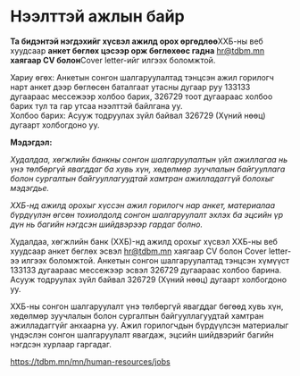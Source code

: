 # Нээлттэй ажлын байр

**Та бидэнтэй нэгдэхийг хүсвэл ажилд орох өргөдлөө**ХХБ-ны веб хуудсаар **анкет бөглөх цэсээр орж бөглөхөөс гадна** hr@tdbm.mn **хаягаар CV болон**Cover letter-ийг илгээх боломжтой.

Хариу өгөх: Анкетын сонгон шалгаруулалтад тэнцсэн ажил горилогч нарт анкет дээр бөглөсөн баталгаат утасны дугаар руу 133133 дугаараас мессежээр холбоо барих, 326729 тоот дугаараас холбоо барих тул та гар утсаа нээлттэй байлгана уу.  
Холбоо барих: Асууж тодруулах зүйл байвал 326729 (Хүний нөөц) дугаарт холбогдоно уу.

**Мэдэгдэл:**

*Худалдаа, хөгжлийн банкны сонгон шалгаруулалтын үйл ажиллагаа нь үнэ төлбөргүй явагддаг ба хувь хүн, хөдөлмөр зуучлалын байгууллага болон сургалтын байгууллагуудтай хамтран ажилладаггүй болохыг мэдэгдье.*

*ХХБ-нд ажилд орохыг хүссэн ажил горилогч нар анкет, материалаа бүрдүүлэн өгсөн тохиолдолд сонгон шалгаруулалт эхлэх ба эцсийн үр дүн нь багийн нэгдсэн шийдвэрээр гардаг болно.*


Худалдаа, хөгжлийн банк (ХХБ)-нд ажилд орохыг хүсвэл ХХБ-ны веб хуудсаар анкет бөглөх эсвэл hr@tdbm.mn хаягаар CV болон Cover letter-ээ илгээх боломжтой. Анкетын сонгон шалгаруулалтад тэнцсэн хүмүүст 133133 дугаараас мессежээр эсвэл 326729 дугаараас холбоо барина. Асууж тодруулах зүйл байвал 326729 (Хүний нөөц) дугаарт холбогдоно уу.

ХХБ-ны сонгон шалгаруулалт үнэ төлбөргүй явагддаг бөгөөд хувь хүн, хөдөлмөр зуучлалын болон сургалтын байгууллагуудтай хамтран ажилладаггүйг анхаарна уу. Ажил горилогчдын бүрдүүлсэн материалыг үндэслэн сонгон шалгаруулалт явагдаж, эцсийн шийдвэрийг багийн нэгдсэн хурлаар гаргадаг.

https://tdbm.mn/mn/human-resources/jobs